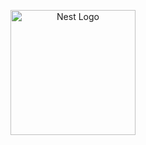 <p align="center">
  <a href="http://nestjs.com/" target="blank"><img width="200" src="https://ik.imagekit.io/Victorliradev/github/java_9he8o9KVJ.png?updatedAt=1752627207785" width="120" alt="Nest Logo"  /></a>
</p>

